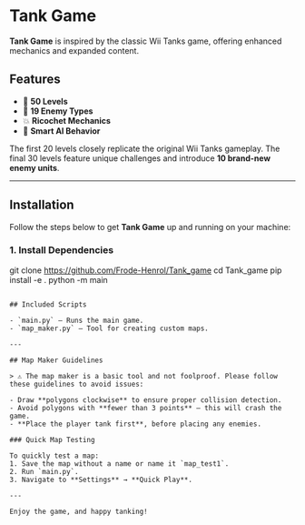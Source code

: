 # Tank Game

**Tank Game** is inspired by the classic Wii Tanks game, offering enhanced mechanics and expanded content.

## Features

- 🎯 **50 Levels**  
- 🤖 **19 Enemy Types**  
- 💥 **Ricochet Mechanics**  
- 🧠 **Smart AI Behavior**  

The first 20 levels closely replicate the original Wii Tanks gameplay. The final 30 levels feature unique challenges and introduce **10 brand-new enemy units**.

---

## Installation

Follow the steps below to get **Tank Game** up and running on your machine:

### 1. Install Dependencies

git clone https://github.com/Frode-Henrol/Tank_game
cd Tank_game
pip install -e .
python -m main
```

## Included Scripts

- `main.py` – Runs the main game.
- `map_maker.py` – Tool for creating custom maps.

---

## Map Maker Guidelines

> ⚠️ The map maker is a basic tool and not foolproof. Please follow these guidelines to avoid issues:

- Draw **polygons clockwise** to ensure proper collision detection.
- Avoid polygons with **fewer than 3 points** — this will crash the game.
- **Place the player tank first**, before placing any enemies.

### Quick Map Testing

To quickly test a map:
1. Save the map without a name or name it `map_test1`.
2. Run `main.py`.
3. Navigate to **Settings** → **Quick Play**.

---

Enjoy the game, and happy tanking!
